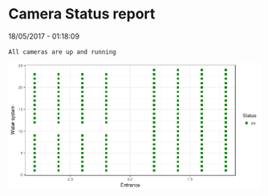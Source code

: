 Camera Status report
================
18/05/2017 - 01:18:09

    All cameras are up and running

![](camreport_files/figure-markdown_github/unnamed-chunk-2-1.png)
